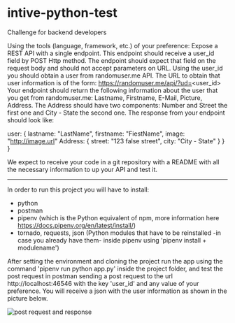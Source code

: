 # intive-python-test

Challenge for backend developers

Using the tools (language, framework, etc.) of your preference:
Expose a REST API with a single endpoint. This endpoint should receive a user_id field by
POST Http method. The endpoint should expect that field on the request body and should not
accept parameters on URL.
Using the user_id you should obtain a user from randomuser.me API. The URL to obtain that
user information is of the form: https://randomuser.me/api/?ud=<user_id>
Your endpoint should return the following information about the user that you get from
randomuser.me: Lastname, Firstname, E-Mail, Picture, Address. The Address should have two
components: Number and Street the first one and City - State the second one.
The response from your endpoint should look like:

user: {
lastname: "LastName",
firstname: "FiestName",
image: "http://image.url"
Address: {
street: "123 false street",
city: "City - State"
}
}
}

We expect to receive your code in a git repository with a README with all the necessary
information to up your API and test it.

--------------------------------------------------------------------------------------------------------
In order to run this project you will have to install:

- python
- postman
- pipenv (which is the Python equivalent of npm, more information here https://docs.pipenv.org/en/latest/install/)
- tornado, requests, json (Python modules that have to be reinstalled -in case you already have them- inside pipenv using 'pipenv install + modulename')

After setting the environment and cloning the project run the app using the command 'pipenv run python app.py' inside the project
folder, and test the post request in postman sending a post request to the url http://localhost:46546 with the key 'user_id' and any value
of your preference. You will receive a json with the user information as shown in the picture below. 

![post request and response](https://user-images.githubusercontent.com/45188063/65177852-ead93e00-da2d-11e9-947b-a2cdbddc4afb.jpg)
